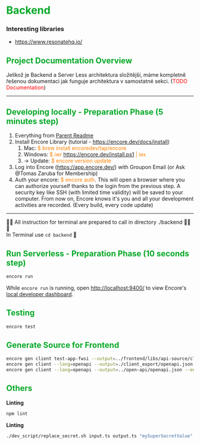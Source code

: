 # <font color="#00a828">Backend</font>

### Interesting libraries
- https://www.resonatehq.io/

## <font color="#00a828">Project Documentation Overview</font>

Jelikož je Backend a Server Less architektura složitější, máme kompletně řešenou dokumentaci jak funguje architektura v samostatné sekci.
(<font color="#ff0000">TODO Documentation</font>)


---
## <font color="#00a828">Developing locally - Preparation Phase  (5 minutes step)</font>

1) Everything from [Parent Readme](../README.md)
3) Install Encore Library (tutorial - https://encore.dev/docs/install)
   1) Mac: <font color="#fd8000">$ brew install encoredev/tap/encore</font>
   1) Windows: <font color="#fd8000">$ iwr https://encore.dev/install.ps1 | iex</font>
   2) -> Update: <font color="#fd8000">$ encore version update</font>
4) Log into Encore (https://app.encore.dev/) with Groupon Email (or Ask @Tomas Zaruba for Membership)
5) Auth your encore: <font color="#fd8000">$ encore auth</font>. This will open a browser where you can authorize yourself thanks to the login from the previous step. A security key like SSH (with limited time validity) will be saved to your computer. From now on, Encore knows it's you and all your development activities are recorded. (Every build, every code update)


---
👾👾 All instruction for terminal are prepared to call in directory ./backend 👾👾👾 <br>
In Terminal use `cd backend` 💩



## <font color="#00a828">Run Serverless - Preparation Phase  (10 seconds step)</font>

```bash
encore run
```

While `encore run` is running, open <http://localhost:9400/> to view Encore's [local developer dashboard](https://encore.dev/docs/observability/dev-dash).



## <font color="#00a828">Testing</font>

```bash
encore test
```

## <font color="#00a828">Generate Source for Frontend</font>

```bash
encore gen client test-app-fwsi --output=../frontend/libs/api-source/client.ts --env=local
encore gen client --lang=openapi --output=./client_export/openapi.json --env=local
encore gen client --lang=openapi --output=../open-api/openapi.json --env=local
```

## <font color="#00a828">Others</font>

**Linting**
```bash
npm lint
```




**Linting**
```bash
./dev_script/replace_secret.sh input.ts output.ts "mySuperSecretValue"
```


